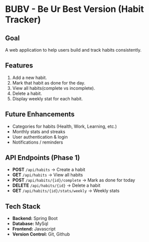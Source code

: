 # BUBV - Be Ur Best Version (Habit Tracker)

## Goal
A web application to help users build and track habits consistently.

## Features
1. Add a new habit.
2. Mark that habit as done for the day.
3. View all habits(complete vs incomplete).
4. Delete a habit.
5. Display weekly stat for each habit.

## Future Enhancements
- Categories for habits (Health, Work, Learning, etc.)
- Monthly stats and streaks
- User authentication & login
- Notifications / reminders

## API Endpoints (Phase 1)
- **POST** `/api/habits` → Create a habit
- **GET** `/api/habits` → View all habits
- **POST** `/api/habits/{id}/complete` → Mark as done for today
- **DELETE** `/api/habits/{id}` → Delete a habit
- **GET** `/api/habits/{id}/stats/weekly` → Weekly stats

## Tech Stack
- **Backend:** Spring Boot
- **Database:** MySql
- **Frontend:** Javascript
- **Version Control:** Git, Github